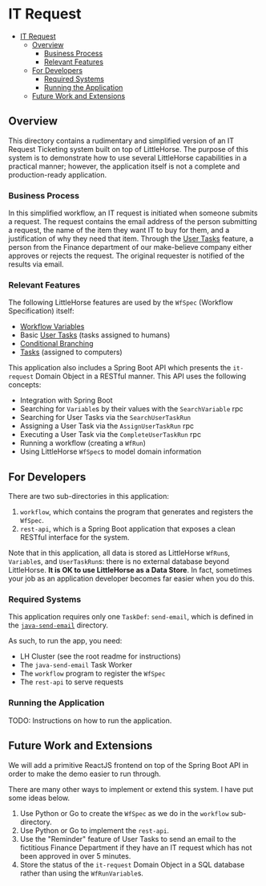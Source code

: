 # IT Request

- [IT Request](#it-request)
  - [Overview](#overview)
    - [Business Process](#business-process)
    - [Relevant Features](#relevant-features)
  - [For Developers](#for-developers)
    - [Required Systems](#required-systems)
    - [Running the Application](#running-the-application)
  - [Future Work and Extensions](#future-work-and-extensions)

## Overview

This directory contains a rudimentary and simplified version of an IT Request Ticketing system built on top of LittleHorse. The purpose of this system is to demonstrate how to use several LittleHorse capabilities in a practical manner; however, the application itself is not a complete and production-ready application.

### Business Process

In this simplified workflow, an IT request is initiated when someone submits a request. The request contains the email address of the person submitting a request, the name of the item they want IT to buy for them, and a justification of why they need that item. Through the [User Tasks](https://littlehorse.dev/docs/concepts/user-tasks) feature, a person from the Finance department of our make-believe company either approves or rejects the request. The original requester is notified of the results via email.

### Relevant Features

The following LittleHorse features are used by the `WfSpec` (Workflow Specification) itself:
* [Workflow Variables](https://littlehorse.dev/docs/concepts/variables)
* Basic [User Tasks](https://littlehorse.dev/docs/concepts/user-tasks) (tasks assigned to humans)
* [Conditional Branching](https://littlehorse.dev/docs/concepts/conditionals)
* [Tasks](https://littlehorse.dev/docs/concepts/tasks) (assigned to computers)

This application also includes a Spring Boot API which presents the `it-request` Domain Object in a RESTful manner. This API uses the following concepts:
* Integration with Spring Boot
* Searching for `Variable`s by their values with the `SearchVariable` rpc
* Searching for User Tasks via the `SearchUserTaskRun`
* Assigning a User Task via the `AssignUserTaskRun` rpc
* Executing a User Task via the `CompleteUserTaskRun` rpc
* Running a workflow (creating a `WfRun`)
* Using LittleHorse `WfSpec`s to model domain information

## For Developers

There are two sub-directories in this application:
1. `workflow`, which contains the program that generates and registers the `WfSpec`.
2. `rest-api`, which is a Spring Boot application that exposes a clean RESTful interface for the system.

Note that in this application, all data is stored as LittleHorse `WfRun`s, `Variable`s, and `UserTaskRun`s: there is no external database beyond LittleHorse. **It is OK to use LittleHorse as a Data Store**. In fact, sometimes your job as an application developer becomes far easier when you do this.

### Required Systems

This application requires only one `TaskDef`: `send-email`, which is defined in the [`java-send-email`](../../common-tasks/java-send-email/) directory.

As such, to run the app, you need:
* LH Cluster (see the root readme for instructions)
* The `java-send-email` Task Worker
* The `workflow` program to register the `WfSpec`
* The `rest-api` to serve requests

### Running the Application



TODO: Instructions on how to run the application.

## Future Work and Extensions

We will add a primitive ReactJS frontend on top of the Spring Boot API in order to make the demo easier to run through.

There are many other ways to implement or extend this system. I have put some ideas below.

1. Use Python or Go to create the `WfSpec` as we do in the `workflow` sub-directory.
2. Use Python or Go to implement the `rest-api`.
3. Use the "Reminder" feature of User Tasks to send an email to the fictitious Finance Department if they have an IT request which has not been approved in over 5 minutes.
4. Store the status of the `it-request` Domain Object in a SQL database rather than using the `WfRunVariable`s.